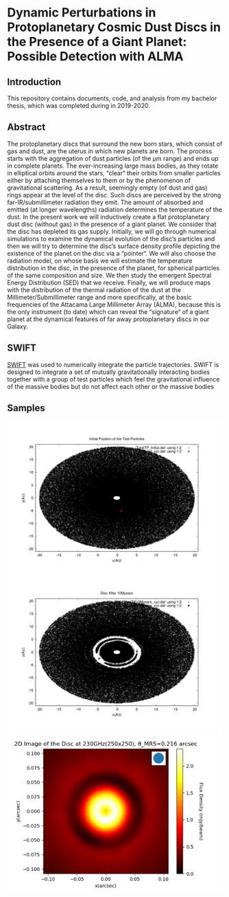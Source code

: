 # Dynamic Perturbations in Protoplanetary Cosmic Dust Discs in the Presence of a Giant Planet: Possible Detection with ALMA

## Introduction

This repository contains documents, code, and analysis from my bachelor thesis, which was completed during in 2019-2020.

## Abstract

The protoplanetary discs that surround the new born stars, which consist of gas and dust, are the uterus in which new planets are born. 
The process starts with the aggregation of dust particles (of the μm range) and ends up in complete planets. The ever-increasing large mass bodies, 
as they rotate in elliptical orbits around the stars, “clear“ their orbits from smaller particles either by attaching themselves to them
or by the phenomenon of gravitational scattering. As a result, seemingly empty (of dust and gas) rings appear at the level of the disc. 
Such discs are perceived by the strong far-IR/submillimeter radiation they emit. The amount of absorbed and emitted (at longer wavelengths) radiation 
determines the temperature of the dust. In the present work we will inductively create a flat protoplanetary dust disc (without gas) in the presence of a
giant planet. We consider that the disc has depleted its gas supply. Initially, we will go through numerical simulations to examine the dynamical evolution
of the disc’s particles and then we will try to determine the disc’s surface density profile depicting the existence of the planet on
the disc via a “pointer“. We will also choose the radiation model, on whose basis we will estimate the temperature distribution in the disc, in the 
presence of the planet, for spherical particles of the same composition and size. We then study the emergent Spectral Energy Distribution (SED) that we
receive. Finally, we will produce maps with the distribution of the thermal radiation of the dust at the Millimeter/Submillimeter range and more 
specifically, at the basic frequencies of the Attacama Large Millimeter Array (ALMA), because this is the only instrument (to date) which can reveal the 
“signature“  of a giant planet at the dynamical features of far away protoplanetary discs in our Galaxy.


## SWIFT

[SWIFT](https://www.boulder.swri.edu/~hal/swift.html) was used to numerically integrate the particle trajectories.
SWIFT is designed to integrate a set of mutually gravitationally interacting bodies together with a group of test particles which feel the gravitational
influence of the massive bodies but do not affect each other or the massive bodies

## Samples

![2D-image-disk_initially](/graphs/TotalTP_Initial.png)
![2D-image-disk](/graphs/TotalTP10Myears_xyz.png)
![2D-image-disk_flux_density](/graphs/230ConvThMRS.png) 
